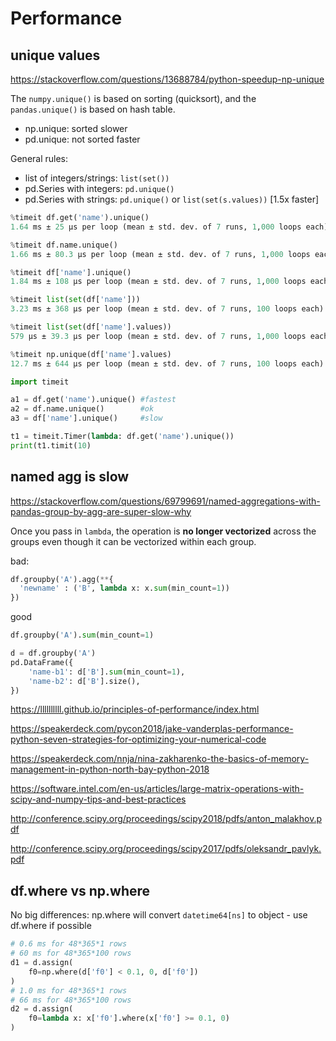 # Performance

## unique values
https://stackoverflow.com/questions/13688784/python-speedup-np-unique

The `numpy.unique()` is based on sorting (quicksort), and the `pandas.unique()` is based on hash table.
- np.unique: sorted slower
- pd.unique: not sorted faster

General rules:
- list of integers/strings: `list(set())`
- pd.Series with integers: `pd.unique()`
- pd.Series with strings: `pd.unique()` or `list(set(s.values))` [1.5x faster]

```py
%timeit df.get('name').unique() 
1.64 ms ± 25 µs per loop (mean ± std. dev. of 7 runs, 1,000 loops each)

%timeit df.name.unique()    
1.66 ms ± 80.3 µs per loop (mean ± std. dev. of 7 runs, 1,000 loops each)

%timeit df['name'].unique()  
1.84 ms ± 108 µs per loop (mean ± std. dev. of 7 runs, 1,000 loops each)

%timeit list(set(df['name']))
3.23 ms ± 368 µs per loop (mean ± std. dev. of 7 runs, 100 loops each)

%timeit list(set(df['name'].values))
579 µs ± 39.3 µs per loop (mean ± std. dev. of 7 runs, 1,000 loops each)

%timeit np.unique(df['name'].values)
12.7 ms ± 644 µs per loop (mean ± std. dev. of 7 runs, 100 loops each)
```

```py
import timeit

a1 = df.get('name').unique() #fastest
a2 = df.name.unique()        #ok
a3 = df['name'].unique()     #slow

t1 = timeit.Timer(lambda: df.get('name').unique())
print(t1.timit(10)
```

## named agg is slow
https://stackoverflow.com/questions/69799691/named-aggregations-with-pandas-group-by-agg-are-super-slow-why

Once you pass in `lambda`, the operation is **no longer vectorized** across the groups even though it can be vectorized within each group.

bad:
```py
df.groupby('A').agg(**{
  'newname' : ('B', lambda x: x.sum(min_count=1))
})
```

good
```py
df.groupby('A').sum(min_count=1)

d = df.groupby('A')
pd.DataFrame({
    'name-b1': d['B'].sum(min_count=1),
    'name-b2': d['B'].size(),
})
```

https://llllllllll.github.io/principles-of-performance/index.html

https://speakerdeck.com/pycon2018/jake-vanderplas-performance-python-seven-strategies-for-optimizing-your-numerical-code

https://speakerdeck.com/nnja/nina-zakharenko-the-basics-of-memory-management-in-python-north-bay-python-2018

https://software.intel.com/en-us/articles/large-matrix-operations-with-scipy-and-numpy-tips-and-best-practices

http://conference.scipy.org/proceedings/scipy2018/pdfs/anton_malakhov.pdf

http://conference.scipy.org/proceedings/scipy2017/pdfs/oleksandr_pavlyk.pdf


## df.where vs np.where
No big differences: np.where will convert `datetime64[ns]` to object - use df.where if possible
```py
# 0.6 ms for 48*365*1 rows
# 60 ms for 48*365*100 rows
d1 = d.assign(
    f0=np.where(d['f0'] < 0.1, 0, d['f0'])
)
# 1.0 ms for 48*365*1 rows
# 66 ms for 48*365*100 rows
d2 = d.assign(
    f0=lambda x: x['f0'].where(x['f0'] >= 0.1, 0)
)
```
